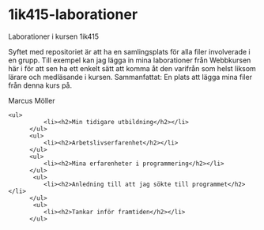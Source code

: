 1ik415-laborationer
===================

Laborationer i kursen 1ik415

Syftet med repositoriet är att ha en samlingsplats för alla filer involverade i en grupp. 
Till exempel kan jag lägga in mina laborationer från Webbkursen här i för att sen ha ett enkelt sätt att komma åt den varifrån som helst
liksom lärare och medläsande i kursen.
Sammanfattat: En plats att lägga mina filer från denna kurs på.

Marcus Möller
    
    
    <ul>
              <li><h2>Min tidigare utbildning</h2></li>
          </ul>
          <ul>
              <li><h2>Arbetslivserfarenhet</h2></li>
          </ul>
          <ul>
              <li><h2>Mina erfarenheter i programmering</h2></li>
          </ul>
           <ul>
              <li><h2>Anledning till att jag sökte till programmet</h2></li>
          </ul>
           <ul>
              <li><h2>Tankar inför framtiden</h2></li>
          </ul>
        